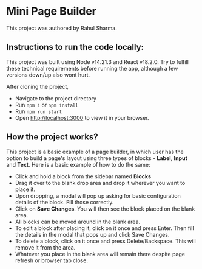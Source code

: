# Mini Page Builder

This project was authored by Rahul Sharma.

## Instructions to run the code locally:

This project was built using Node v14.21.3 and React v18.2.0. Try to fulfill these technical requirements before running the app, although a few versions down/up also wont hurt. 

After cloning the project,
* Navigate to the project directory
* Run `npm i` or `npm install`
* Run `npm run start`
* Open [http://localhost:3000](http://localhost:3000) to view it in your browser.


## How the project works?

This project is a basic example of a page builder, in which user has the option to build a page's layout using three types of blocks - **Label**, **Input** and **Text**. Here is a basic example of how to do the same: 

* Click and hold a block from the sidebar named **Blocks**
* Drag it over to the blank drop area and drop it wherever you want to place it.
* Upon dropping, a modal will pop up asking for basic configuration details of the block. Fill those correctly.
* Click on **Save Changes**. You will then see the block placed on the blank area.
* All blocks can be moved around in the blank area.
* To edit a block after placing it, click on it once and press Enter. Then fill the details in the modal that pops up and click Save Changes.
* To delete a block, click on it once and press Delete/Backspace. This will remove it from the area. 
* Whatever you place in the blank area will remain there despite page refresh or browser tab close.

